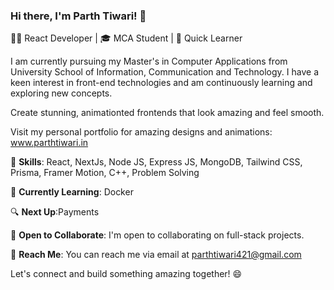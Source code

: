 ### Hi there, I'm Parth Tiwari! 👋

👨‍💻 React Developer | 🎓 MCA Student | 🌱 Quick Learner

I am currently pursuing my Master's in Computer Applications from University School of Information, Communication and Technology. I have a keen interest in front-end technologies and am continuously learning and exploring new concepts.


Create stunning, animationted frontends that look amazing and feel smooth.

Visit my personal portfolio for amazing designs and animations: www.parthtiwari.in

🚀 **Skills**: React, NextJs, Node JS, Express JS, MongoDB, Tailwind CSS, Prisma, Framer Motion, C++, Problem Solving

🌟 **Currently Learning**: Docker

🔍 **Next Up**:Payments

💼 **Open to Collaborate**: I'm open to collaborating on full-stack projects.

📧 **Reach Me**: You can reach me via email at [parthtiwari421@gmail.com](mailto:parthtiwari421@gmail.com)

Let's connect and build something amazing together! 😄
